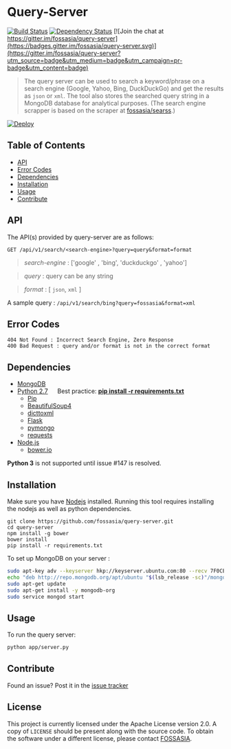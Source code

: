 # Query-Server

[![Build Status](https://travis-ci.org/fossasia/query-server.svg?branch=master)](https://travis-ci.org/fossasia/query-server)
[![Dependency Status](https://david-dm.org/fossasia/query-server.svg)](https://david-dm.org/ossasia/query-server)
[![Join the chat at https://gitter.im/fossasia/query-server](https://badges.gitter.im/fossasia/query-server.svg)](https://gitter.im/fossasia/query-server?utm_source=badge&utm_medium=badge&utm_campaign=pr-badge&utm_content=badge)

> The query server can be used to search a keyword/phrase on a search engine (Google, Yahoo, Bing, DuckDuckGo) and get the results as `json` or `xml`. The tool also stores the searched query string in a MongoDB database for analytical purposes. (The search engine scrapper is based on the scraper at [fossasia/searss](https://github.com/fossasia/searss).)

[![Deploy](https://www.herokucdn.com/deploy/button.svg)](https://heroku.com/deploy?template=https://github.com/fossasia/query-server)

## Table of Contents

- [API](#api)
- [Error Codes](#error-codes)
- [Dependencies](#dependencies)
- [Installation](#installation)
- [Usage](#usage)
- [Contribute](#contribute)

## API

The API(s) provided by query-server are as follows:

` GET /api/v1/search/<search-engine>?query=query&format=format `

> *search-engine* : ['google' , 'bing', 'duckduckgo' , 'yahoo']

> *query* : query can be any string 

> *format* : [ `json`, `xml` ]

A sample query : `/api/v1/search/bing?query=fossasia&format=xml`

## Error Codes
    404 Not Found : Incorrect Search Engine, Zero Response
    400 Bad Request : query and/or format is not in the correct format

## Dependencies

* [MongoDB](https://www.mongodb.com)
* [Python 2.7](https://python.org) `  ` Best practice: [__pip install -r requirements.txt__](requirements.txt)
    * [Pip](https://pip.pypa.io/en/stable/installing)
    * [BeautifulSoup4](https://www.crummy.com/software/BeautifulSoup/bs4/doc)
    * [dicttoxml](https://github.com/quandyfactory/dicttoxml)
    * [Flask](http://flask.pocoo.org)
    * [pymongo](https://api.mongodb.com/python/current)
    * [requests](http://docs.python-requests.org)
* [Node.js](https://nodejs.org/en)
    * [bower.io](https://bower.io)

__Python 3__ is not supported until issue #147 is resolved.

## Installation

Make sure you have [Nodejs](https://nodejs.org/en/) installed.
Running this tool requires installing the nodejs as well as python dependencies.

```
git clone https://github.com/fossasia/query-server.git 
cd query-server
npm install -g bower
bower install
pip install -r requirements.txt
```

To set up MongoDB on your server : 
```bash
sudo apt-key adv --keyserver hkp://keyserver.ubuntu.com:80 --recv 7F0CEB10
echo "deb http://repo.mongodb.org/apt/ubuntu "$(lsb_release -sc)"/mongodb-org/3.0 multiverse" | sudo tee /etc/apt/sources.list.d/mongodb-org-3.0.list
sudo apt-get update
sudo apt-get install -y mongodb-org
sudo service mongod start
```

## Usage

To run the query server: 
```bash
python app/server.py
```

## Contribute

Found an issue? Post it in the [issue tracker](https://github.com/fossasia/query-server/issues)

## License

This project is currently licensed under the Apache License version 2.0. A copy of `LICENSE` should be present along with the source code. To obtain the software under a different license, please contact [FOSSASIA](http://blog.fossasia.org/contact/).

